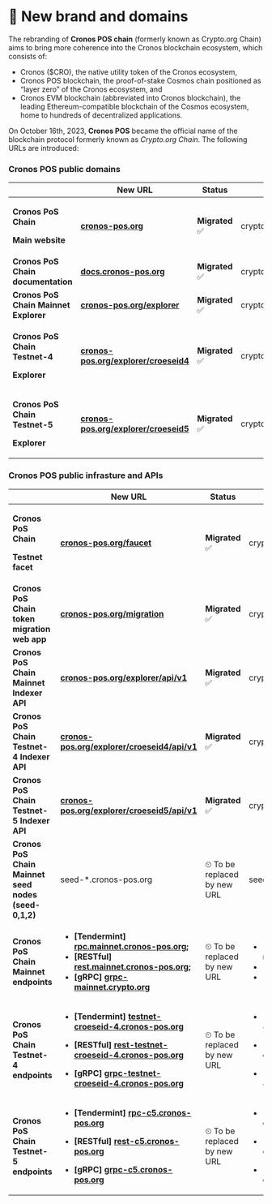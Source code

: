 # 🌟 New brand and domains

The rebranding of **Cronos POS chain** (formerly known as Crypto.org Chain) aims to bring more coherence into the Cronos blockchain ecosystem, which consists of:

* Cronos ($CRO), the native utility token of the Cronos ecosystem,
* Cronos POS blockchain, the proof-of-stake Cosmos chain positioned as “layer zero” of the Cronos ecosystem, and&#x20;
* Cronos EVM blockchain (abbreviated into Cronos blockchain), the leading Ethereum-compatible blockchain of the Cosmos ecosystem, home to hundreds of decentralized applications.

On October 16th, 2023, **Cronos POS** became the official name of the blockchain protocol formerly known as _Crypto.org Chain_. The following URLs are introduced:&#x20;

### Cronos POS public domains

<table><thead><tr><th width="243"> </th><th width="251">New URL</th><th>Status</th><th>Old URL</th></tr></thead><tbody><tr><td><p><strong>Cronos PoS Chain</strong> </p><p><strong>Main website</strong></p></td><td><a href="https://cronos-pos.org/"><strong>cronos-pos.org</strong></a></td><td><strong>Migrated</strong> <span data-gb-custom-inline data-tag="emoji" data-code="2705">✅</span></td><td> crypto.org</td></tr><tr><td><strong>Cronos PoS Chain documentation</strong></td><td><a href="https://docs.cronos-pos.org/"><strong>docs.cronos-pos.org</strong></a></td><td><strong>Migrated</strong> <span data-gb-custom-inline data-tag="emoji" data-code="2705">✅</span></td><td>crypto.org/docs</td></tr><tr><td><strong>Cronos PoS Chain Mainnet Explorer</strong> </td><td><a href="https://cronos-pos.org/explorer"><strong>cronos-pos.org/explorer</strong></a></td><td><strong>Migrated</strong> <span data-gb-custom-inline data-tag="emoji" data-code="2705">✅</span></td><td>crypto.org/explorer</td></tr><tr><td><p><strong>Cronos PoS Chain Testnet-4</strong> </p><p><strong>Explorer</strong></p></td><td><a href="https://cronos-pos.org/explorer/croeseid4/"><strong>cronos-pos.org/explorer/croeseid4</strong></a></td><td><strong>Migrated</strong> <span data-gb-custom-inline data-tag="emoji" data-code="2705">✅</span></td><td>crypto.org/explorer/croeseid4/</td></tr><tr><td><p><strong>Cronos PoS Chain Testnet-5</strong> </p><p><strong>Explorer</strong></p></td><td><a href="https://cronos-pos.org/explorer/croeseid5"><strong>cronos-pos.org/explorer/croeseid5</strong></a></td><td><strong>Migrated</strong> <span data-gb-custom-inline data-tag="emoji" data-code="2705">✅</span></td><td>crypto.org/explorer/croeseid5/</td></tr></tbody></table>

### Cronos POS public infrasture and APIs



<table><thead><tr><th width="167"> </th><th width="251">New URL</th><th width="120">Status</th><th>Old URL</th></tr></thead><tbody><tr><td><p><strong>Cronos PoS Chain</strong> </p><p><strong>Testnet facet</strong></p></td><td><a href="https://cronos-pos.org/faucet"><strong>cronos-pos.org/faucet</strong></a></td><td><strong>Migrated</strong> <span data-gb-custom-inline data-tag="emoji" data-code="2705">✅</span></td><td> crypto.org/faucet</td></tr><tr><td><strong>Cronos PoS Chain token migration web app</strong></td><td><a href="https://cronos-pos.org/migration/"><strong>cronos-pos.org/migration</strong></a></td><td><strong>Migrated</strong> <span data-gb-custom-inline data-tag="emoji" data-code="2705">✅</span></td><td>crypto.org/migration</td></tr><tr><td><strong>Cronos PoS Chain Mainnet Indexer API</strong></td><td><a href="https://cronos-pos.org/explorer/api/v1/"><strong>cronos-pos.org/explorer/api/v1</strong></a></td><td><strong>Migrated</strong> <span data-gb-custom-inline data-tag="emoji" data-code="2705">✅</span></td><td>crypto.org/explorer/api/v1</td></tr><tr><td><strong>Cronos PoS Chain Testnet-4 Indexer API</strong></td><td><a href="https://cronos-pos.org/explorer/croeseid4/api/v1"><strong>cronos-pos.org/explorer/croeseid4/api/v1</strong></a></td><td><strong>Migrated</strong> <span data-gb-custom-inline data-tag="emoji" data-code="2705">✅</span></td><td>crypto.org/explorer/croeseid4/api/v1</td></tr><tr><td><strong>Cronos PoS Chain Testnet-5 Indexer API</strong></td><td><a href="https://cronos-pos.org/explorer/croeseid5/api/v1"><strong>cronos-pos.org/explorer/croeseid5/api/v1</strong></a></td><td><strong>Migrated</strong> <span data-gb-custom-inline data-tag="emoji" data-code="2705">✅</span></td><td>crypto.org/explorer/croeseid5/api/v1</td></tr><tr><td><strong>Cronos PoS Chain Mainnet seed nodes (seed-0,1,2)</strong></td><td>seed-*.cronos-pos.org</td><td> <span data-gb-custom-inline data-tag="emoji" data-code="23f2">⏲</span> To be replaced by new URL</td><td>seed-*.crypto.org</td></tr><tr><td><strong>Cronos PoS Chain Mainnet endpoints</strong> </td><td><ul><li><strong>[Tendermint]</strong> <a href="http://rpc.mainnet.cronos-pos.org/"><strong>rpc.mainnet.cronos-pos.org</strong></a><strong>;</strong></li><li><strong>[RESTful]</strong> <a href="http://rest.mainnet.cronos-pos.org/"><strong>rest.mainnet.cronos-pos.org</strong></a><strong>;</strong></li><li><strong>[gRPC]</strong> <a href="http://grpc-mainnet-cname.crypto.org/"><strong>grpc-mainnet.crypto.org</strong></a></li></ul></td><td> <span data-gb-custom-inline data-tag="emoji" data-code="23f2">⏲</span> To be replaced by new URL</td><td><ul><li>[Tendetmint] rpc.mainnet.crypto.org;</li><li>[RESTful] rest.mainnet.crypto.org  </li><li>[gRPC] grpc-mainnet.crypto.org</li></ul></td></tr><tr><td><strong>Cronos PoS Chain Testnet-4 endpoints</strong> </td><td><ul><li><strong>[Tendermint]</strong> <a href="http://testnet-croeseid-4.cronos-pos.org"><strong>testnet-croeseid-4.cronos-pos.org</strong></a></li></ul><ul><li><strong>[RESTful]</strong> <a href="https://rest-testnet-croeseid-4.crypto.org/"><strong>rest-testnet-croeseid-4.cronos-pos.org</strong></a></li></ul><ul><li><strong>[gRPC]</strong> <a href="https://grpc-testnet-croeseid-4.crypto.org/"><strong>grpc-testnet-croeseid-4.cronos-pos.org</strong></a></li></ul></td><td> <span data-gb-custom-inline data-tag="emoji" data-code="23f2">⏲</span> To be replaced by new URL</td><td><p></p><ul><li>[Tendetmint] testnet-croeseid-4.crypto.org </li></ul><ul><li>[RESTful] rest-testnet-croeseid-4.crypto.org</li></ul><ul><li>[gRPC] grpc-testnet-croeseid-4.crypto.org</li></ul></td></tr><tr><td><strong>Cronos PoS Chain Testnet-5 endpoints</strong> </td><td><ul><li><strong>[Tendermint]</strong> <a href="http://rpc-c5.cronos-pos.org/"><strong>rpc-c5.cronos-pos.org</strong></a></li></ul><ul><li><strong>[RESTful]</strong> <a href="http://rest-c5.cronos-pos.org"><strong>rest-c5.cronos-pos.org</strong></a></li></ul><ul><li><strong>[gRPC]</strong> <a href="http://grpc-c5.cronos-pos.org/"><strong>grpc-c5.cronos-pos.org</strong></a></li></ul></td><td> <span data-gb-custom-inline data-tag="emoji" data-code="23f2">⏲</span> To be replaced by new URL</td><td><p></p><p></p><ul><li>[Tendetmint] testnet-c5.crypto.org </li></ul><ul><li>[RESTful] rest-testnet-c5.crypto.org</li></ul><ul><li>[gRPC] grpc-testnet-c5.crypto.org</li></ul></td></tr></tbody></table>

